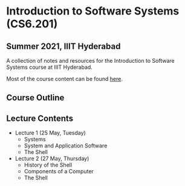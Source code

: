 # Introduction to Software Systems (CS6.201)
## Summer 2021, IIIT Hyderabad

A collection of notes and resources for the Introduction to Software Systems course at IIIT Hyderabad.

Most of the course content can be found [here](https://serciiit.gitbook.io/introduction-to-software-systems/).

## Course Outline

## Lecture Contents
* Lecture 1 (25 May, Tuesday)
    - Systems
    - System and Application Software
    - The Shell
* Lecture 2 (27 May, Thursday)
    - History of the Shell
    - Components of a Computer
    - The Shell
